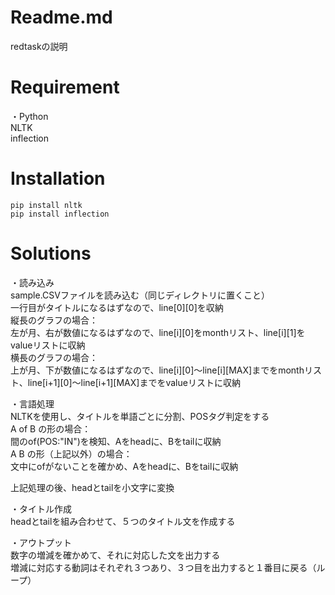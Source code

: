 # Readme.md
redtaskの説明

# Requirement
・Python  
  NLTK  
  inflection  
  
# Installation
```pip install nltk```  
```pip install inflection```  

# Solutions
・読み込み  
sample.CSVファイルを読み込む（同じディレクトリに置くこと）  
一行目がタイトルになるはずなので、line[0][0]を収納  
縦長のグラフの場合：  
 左が月、右が数値になるはずなので、line[i][0]をmonthリスト、line[i][1]をvalueリストに収納  
横長のグラフの場合：  
 上が月、下が数値になるはずなので、line[i][0]〜line[i][MAX]までをmonthリスト、line[i+1][0]〜line[i+1][MAX]までをvalueリストに収納  
  
  
・言語処理  
NLTKを使用し、タイトルを単語ごとに分割、POSタグ判定をする  
A of B の形の場合：  
 間のof(POS:"IN")を検知、Aをheadに、Bをtailに収納  
A B の形（上記以外）の場合：   
 文中にofがないことを確かめ、Aをheadに、Bをtailに収納  
  
上記処理の後、headとtailを小文字に変換  
  
  
・タイトル作成  
headとtailを組み合わせて、５つのタイトル文を作成する  
  
  
・アウトプット  
数字の増減を確かめて、それに対応した文を出力する  
増減に対応する動詞はそれぞれ３つあり、３つ目を出力すると１番目に戻る（ループ）  



